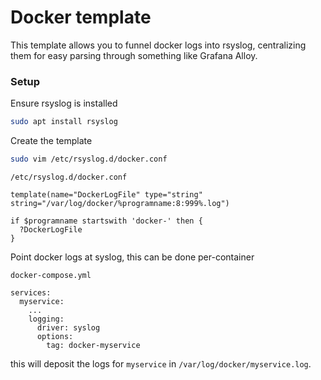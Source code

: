 # Docker template

This template allows you to funnel docker logs into rsyslog, centralizing them for easy parsing through something like Grafana Alloy.

### Setup

Ensure rsyslog is installed

```sh
sudo apt install rsyslog
```

Create the template

```sh
sudo vim /etc/rsyslog.d/docker.conf
```

`/etc/rsyslog.d/docker.conf`

```
template(name="DockerLogFile" type="string" string="/var/log/docker/%programname:8:999%.log")

if $programname startswith 'docker-' then {
  ?DockerLogFile
}
```

Point docker logs at syslog, this can be done per-container

`docker-compose.yml`

```
services:
  myservice:
    ...
    logging:
      driver: syslog
      options:
        tag: docker-myservice
```

this will deposit the logs for `myservice` in `/var/log/docker/myservice.log`.
